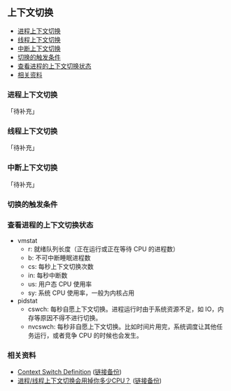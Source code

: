 ## 上下文切换

<!-- MarkdownTOC GFM -->

- [进程上下文切换](#进程上下文切换)
- [线程上下文切换](#线程上下文切换)
- [中断上下文切换](#中断上下文切换)
- [切换的触发条件](#切换的触发条件)
- [查看进程的上下文切换状态](#查看进程的上下文切换状态)
- [相关资料](#相关资料)

<!-- /MarkdownTOC -->

### 进程上下文切换

「待补充」

### 线程上下文切换

「待补充」

### 中断上下文切换

「待补充」


### 切换的触发条件



### 查看进程的上下文切换状态

- vmstat
  - r: 就绪队列长度（正在运行或正在等待 CPU 的进程数）
  - b: 不可中断睡眠进程数
  - cs: 每秒上下文切换次数
  - in: 每秒中断数
  - us: 用户态 CPU 使用率
  - sy: 系统 CPU 使用率，一般为内核占用
- pidstat
  - cswch: 每秒自愿上下文切换。进程运行时由于系统资源不足，如 IO，内存等原因不得不进行切换。
  - nvcswch: 每秒非自愿上下文切换。比如时间片用完，系统调度让其他任务运行，或者竞争 CPU 的时候也会发生。

### 相关资料

- [Context Switch Definition](http://www.linfo.org/context_switch.html) ([链接备份](https://web.archive.org/web/20230115003331/http://www.linfo.org/context_switch.html))
- [进程/线程上下文切换会用掉你多少CPU？](https://zhuanlan.zhihu.com/p/79772089) ([链接备份](https://archive.md/uGxnO))
